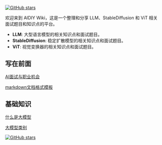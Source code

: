 [![GitHub stars](https://img.shields.io/github.com/Joining-AI/LLM_Interview_Prepare?style=social)](https://github.com/Joining-AI/LLM_Interview_Prepare)

欢迎来到 AIDIY Wiki，这是一个整理和分享 LLM、StableDiffusion 和 ViT 相关面试题目和知识点的平台。

- **LLM**: 大型语言模型的相关知识点和面试题目。
- **StableDiffusion**: 稳定扩散模型的相关知识点和面试题目。
- **ViT**: 视觉变换器的相关知识点和面试题目。


## 写在前面

[AI面试与职业机会](Part0/Part0-0.md)

[markdown文档格式模板](Part0/Part0-1.md)

## 基础知识

[什么是大模型](Part1/Part1-1.md)

[大模型类别](Part1/Part1-2.md)

[![GitHub stars](https://img.shields.io/github.com/Joining-AI/LLM_Interview_Prepare?style=social)](https://github.com/Joining-AI/LLM_Interview_Prepare)